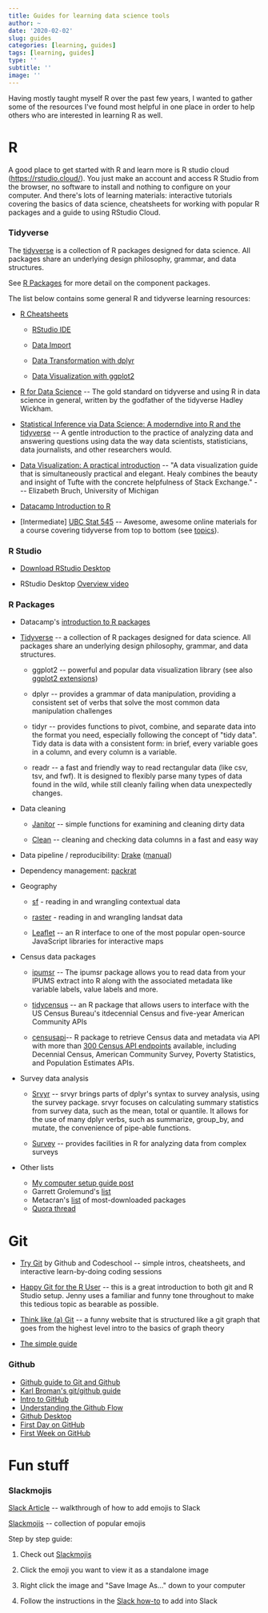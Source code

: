 ```yaml
---
title: Guides for learning data science tools
author: ~
date: '2020-02-02'
slug: guides
categories: [learning, guides]
tags: [learning, guides]
type: ''
subtitle: ''
image: ''
---
```


Having mostly taught myself R over the past few years, I wanted to gather some of the resources I've found most helpful in one place in order to help others who are interested in learning R as well.

# R


A good place to get started with R and learn more is R studio cloud (<https://rstudio.cloud/>). You just make an account and access R Studio from the browser, no software to install and nothing to configure on your computer. And there's lots of learning materials: interactive tutorials covering the basics of data science, cheatsheets for working with popular R packages and a guide to using RStudio Cloud.

### Tidyverse

The [tidyverse](https://www.tidyverse.org/) is a collection of R packages designed for data science. All packages share an underlying design philosophy, grammar, and data structures.

See [R Packages](https://docs.google.com/document/d/1YykKUMyY0d0Od29uQM7aBPvivS0rZAmwpcqtsXM1n44/edit#heading=h.61etetw6d6b8) for more detail on the component packages.

The list below contains some general R and tidyverse learning resources:

- [R Cheatsheets](https://www.rstudio.com/resources/cheatsheets/)

    -   [RStudio IDE](https://www.rstudio.com/resources/cheatsheets/#ide)

    -   [Data Import](https://www.rstudio.com/resources/cheatsheets/#import)

    -   [Data Transformation with dplyr](https://www.rstudio.com/resources/cheatsheets/#dplyr)

    -   [Data Visualization with ggplot2](https://www.rstudio.com/resources/cheatsheets/#ggplot2)

-   [R for Data Science](https://r4ds.had.co.nz/) -- The gold standard on tidyverse and using R in data science in general, written by the godfather of the tidyverse Hadley Wickham.

-   [Statistical Inference via Data Science: A moderndive into R and the tidyverse](https://moderndive.com) -- A gentle introduction to the practice of analyzing data and answering questions using data the way data scientists, statisticians, data journalists, and other researchers would.

-   [Data Visualization: A practical introduction](http://socviz.co/) -- "A data visualization guide that is simultaneously practical and elegant. Healy combines the beauty and insight of Tufte with the concrete helpfulness of Stack Exchange." --- Elizabeth Bruch, University of Michigan

-   [Datacamp Introduction to R](https://www.datacamp.com/courses/free-introduction-to-r)

-   [Intermediate]  [UBC Stat 545](http://stat545.com/topics.html) -- Awesome, awesome online materials for a course covering tidyverse from top to bottom (see [topics](http://stat545.com/topics.html)).

### R Studio

-   [Download RStudio Desktop](https://www.rstudio.com/products/rstudio/download/)

-   RStudio Desktop [Overview video](https://fast.wistia.net/embed/iframe/520zbd3tij?videoFoam=true)

### R Packages

- Datacamp's [introduction to R packages](https://www.datacamp.com/community/tutorials/r-packages-guide)

-   [Tidyverse](https://www.tidyverse.org/) -- a collection of R packages designed for data science. All packages share an underlying design philosophy, grammar, and data structures.

    -   ggplot2 -- powerful and popular data visualization library (see also [ggplot2 extensions](https://exts.ggplot2.tidyverse.org/))

    -   dplyr -- provides a grammar of data manipulation, providing a consistent set of verbs that solve the most common data manipulation challenges

    -   tidyr -- provides functions to pivot, combine, and separate data into the format you need, especially following the concept of "tidy data". Tidy data is data with a consistent form: in brief, every variable goes in a column, and every column is a variable.

    -   readr --  a fast and friendly way to read rectangular data (like csv, tsv, and fwf). It is designed to flexibly parse many types of data found in the wild, while still cleanly failing when data unexpectedly changes.

-   Data cleaning

    -   [Janitor](https://github.com/sfirke/janitor)  -- simple functions for examining and cleaning dirty data

    -   [Clean](https://github.com/msberends/clean/blob/master/README.md) -- cleaning and checking data columns in a fast and easy way

-   Data pipeline / reproducibility: [Drake](https://github.com/ropensci/drake) ([manual](https://ropenscilabs.github.io/drake-manual/))

-   Dependency management: [packrat](https://rstudio.github.io/packrat/)

-   Geography

    -   [sf](https://r-spatial.github.io/sf/articles/sf1.html) - reading in and wrangling contextual data

    -   [raster](https://rspatial.org/raster/) - reading in and wrangling landsat data

    - [Leaflet](https://rstudio.github.io/leaflet/) -- an R interface to one of the most popular open-source JavaScript libraries for interactive maps

-   Census data packages

    -   [ipumsr](https://github.com/mnpopcenter/ipumsr)  -- The ipumsr package allows you to read data from your IPUMS extract into R along with the associated metadata like variable labels, value labels and more.

    -   [tidycensus](https://github.com/walkerke/tidycensus) -- an R package that allows users to interface with the US Census Bureau's itdecennial Census and five-year American Community APIs

    -   [censusapi](https://github.com/hrecht/censusapi)-- R package to retrieve Census data and metadata via API with more than [300 Census API endpoints](https://api.census.gov/data.html) available, including Decennial Census, American Community Survey, Poverty Statistics, and Population Estimates APIs.

-   Survey data analysis

    -   [Srvyr](https://github.com/gergness/srvyr) -- srvyr brings parts of dplyr's syntax to survey analysis, using the survey package. srvyr focuses on calculating summary statistics from survey data, such as the mean, total or quantile. It allows for the use of many dplyr verbs, such as summarize, group_by, and mutate, the convenience of pipe-able functions.

    -   [Survey](http://r-survey.r-forge.r-project.org/survey/) -- provides facilities in R for analyzing data from complex surveys
    
- Other lists
    
    - [My computer setup guide post](/comp-setup/)
    - Garrett Grolemund's [list](https://support.rstudio.com/hc/en-us/articles/201057987-Quick-list-of-useful-R-packages) 
    - Metacran's [list](https://www.r-pkg.org/downloaded) of most-downloaded packages 
    - [Quora thread](https://www.quora.com/What-are-the-essential-R-packages)


# Git

-   [Try Git](http://try.github.io/) by Github and Codeschool -- simple intros, cheatsheets, and interactive learn-by-doing coding sessions

-   [Happy Git for the R User](https://happygitwithr.com/index.html) -- this is a great introduction to both git and R Studio setup. Jenny uses a familiar and funny tone throughout to make this tedious topic as bearable as possible.

-   [Think like (a) Git](http://think-like-a-git.net/tldr.html) -- a funny website that is structured like a git graph that goes from the highest level intro to the basics of graph theory

-   [The simple guide](http://rogerdudler.github.io/git-guide/?ref=hackr.io)

### Github
-   [Github guide to Git and Github](https://help.github.com/en/github/getting-started-with-github/set-up-git)
-   [Karl Broman's git/github guide](https://kbroman.org/github_tutorial/pages/first_time.html)
-   [Intro to GitHub](https://lab.github.com/githubtraining/introduction-to-github)
-   [Understanding the Github Flow](https://guides.github.com/introduction/flow/)
-   [Github Desktop](https://desktop.github.com/)
-   [First Day on GitHub](https://lab.github.com/githubtraining/paths/first-day-on-github)
-   [First Week on GitHub](https://lab.github.com/githubtraining/paths/first-week-on-github)


# Fun stuff

### Slackmojis

[Slack Article](https://get.slack.help/hc/en-us/articles/206870177-Create-custom-emoji) -- walkthrough of how to add emojis to Slack

[Slackmojis](https://slackmojis.com) -- collection of popular emojis

Step by step guide:

1.  Check out [Slackmojis](https://slackmojis.com)

2.  Click the emoji you want to view it as a standalone image

3.  Right click the image and "Save Image As..." down to your computer

4.  Follow the instructions in the [Slack how-to](https://get.slack.help/hc/en-us/articles/206870177-Create-custom-emoji) to add into Slack
